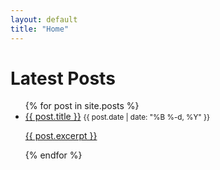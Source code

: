 ```yaml
---
layout: default
title: "Home"
---
```


# Latest Posts

<ul>
  {% for post in site.posts %}
    <li>
      <a href="{{ post.url }}">{{ post.title }}</a>
      <small>{{ post.date | date: "%B %-d, %Y" }}</small>
      <a href="{{ post.url }}">
      <p>{{ post.excerpt }}</p>
      </a>
    </li>
  {% endfor %}
</ul>
